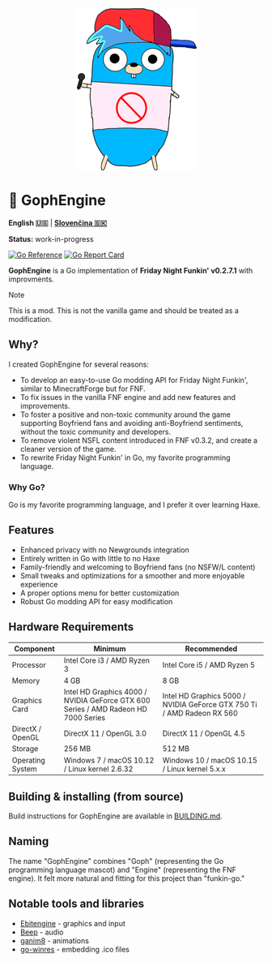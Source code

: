 <p align="center">
    <img src="https://github.com/MatusOllah/gophengine/blob/main/bf-gopher_240x320.png" alt="GophEngine logo">
</p>

# 🎤 GophEngine

**English 🇺🇸** | **[Slovenčina 🇸🇰](https://github.com/MatusOllah/gophengine/blob/main/README.sk-SK.md)**

**Status:** work-in-progress

[![Go Reference](https://pkg.go.dev/badge/github.com/MatusOllah/gophengine.svg)](https://pkg.go.dev/github.com/MatusOllah/gophengine) [![Go Report Card](https://goreportcard.com/badge/github.com/MatusOllah/gophengine)](https://goreportcard.com/report/github.com/MatusOllah/gophengine)

**GophEngine** is a Go implementation of **Friday Night Funkin' v0.2.7.1** with improvments.

> [!NOTE]
> This is a mod. This is not the vanilla game and should be treated as a modification.

## Why?

I created GophEngine for several reasons:

* To develop an easy-to-use Go modding API for Friday Night Funkin', similar to MinecraftForge but for FNF.
* To fix issues in the vanilla FNF engine and add new features and improvements.
* To foster a positive and non-toxic community around the game supporting Boyfriend fans and avoiding anti-Boyfriend sentiments, without the toxic community and developers.
* To remove violent NSFL content introduced in FNF v0.3.2, and create a cleaner version of the game.
* To rewrite Friday Night Funkin' in Go, my favorite programming language.

### Why Go?

Go is my favorite programming language, and I prefer it over learning Haxe.

## Features

* Enhanced privacy with no Newgrounds integration
* Entirely written in Go with little to no Haxe
* Family-friendly and welcoming to Boyfriend fans (no NSFW/L content)
* Small tweaks and optimizations for a smoother and more enjoyable experience
* A proper options menu for better customization
* Robust Go modding API for easy modification

## Hardware Requirements

| Component         | Minimum                                                                            | Recommended                                                             |
|-------------------|------------------------------------------------------------------------------------|-------------------------------------------------------------------------|
| Processor         | Intel Core i3 / AMD Ryzen 3                                                        | Intel Core i5 / AMD Ryzen 5                                             |
| Memory            | 4 GB                                                                               | 8 GB                                                                    |
| Graphics Card     | Intel HD Graphics 4000 / NVIDIA GeForce GTX 600 Series / AMD Radeon HD 7000 Series | Intel HD Graphics 5000 / NVIDIA GeForce GTX 750 Ti / AMD Radeon RX 560  |
| DirectX / OpenGL  | DirectX 11 / OpenGL 3.0                                                            | DirectX 11 / OpenGL 4.5                                                 |
| Storage           | 256 MB                                                                             | 512 MB                                                                  |
| Operating System  | Windows 7 / macOS 10.12 / Linux kernel 2.6.32                                      | Windows 10 / macOS 10.15 / Linux kernel 5.x.x                           |

## Building & installing (from source)

Build instructions for GophEngine are available in [BUILDING.md](https://github.com/MatusOllah/gophengine/blob/main/BUILDING.md).

## Naming

The name "GophEngine" combines "Goph" (representing the Go programming language mascot) and "Engine" (representing the FNF engine). It felt more natural and fitting for this project than "funkin-go."

## Notable tools and libraries

* [Ebitengine](https://github.com/hajimehoshi/ebiten) - graphics and input
* [Beep](https://github.com/gopxl/beep) - audio
* [ganim8](https://github.com/yohamta/ganim8) - animations
* [go-winres](https://github.com/tc-hib/go-winres) - embedding .ico files
